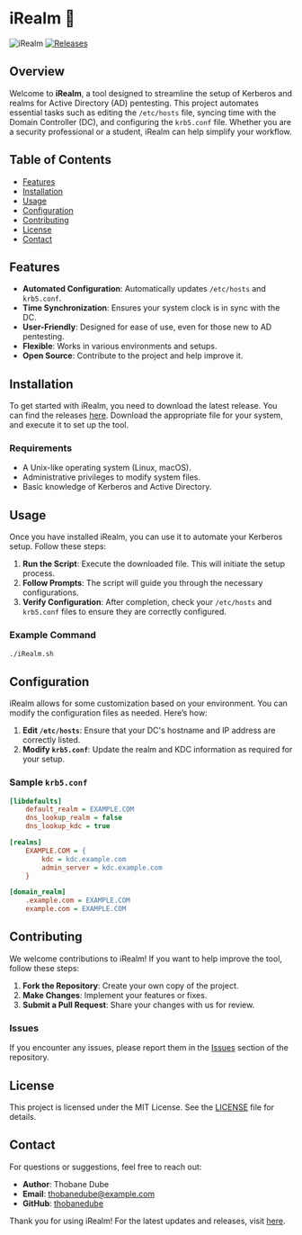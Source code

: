 # iRealm 🌌

![iRealm](https://img.shields.io/badge/iRealm-Automate_Kerberos_Setup-blue.svg)
[![Releases](https://img.shields.io/badge/Download_Releases-brightgreen.svg)](https://github.com/thobanedube/iRealm/releases)

## Overview

Welcome to **iRealm**, a tool designed to streamline the setup of Kerberos and realms for Active Directory (AD) pentesting. This project automates essential tasks such as editing the `/etc/hosts` file, syncing time with the Domain Controller (DC), and configuring the `krb5.conf` file. Whether you are a security professional or a student, iRealm can help simplify your workflow.

## Table of Contents

- [Features](#features)
- [Installation](#installation)
- [Usage](#usage)
- [Configuration](#configuration)
- [Contributing](#contributing)
- [License](#license)
- [Contact](#contact)

## Features

- **Automated Configuration**: Automatically updates `/etc/hosts` and `krb5.conf`.
- **Time Synchronization**: Ensures your system clock is in sync with the DC.
- **User-Friendly**: Designed for ease of use, even for those new to AD pentesting.
- **Flexible**: Works in various environments and setups.
- **Open Source**: Contribute to the project and help improve it.

## Installation

To get started with iRealm, you need to download the latest release. You can find the releases [here](https://github.com/thobanedube/iRealm/releases). Download the appropriate file for your system, and execute it to set up the tool.

### Requirements

- A Unix-like operating system (Linux, macOS).
- Administrative privileges to modify system files.
- Basic knowledge of Kerberos and Active Directory.

## Usage

Once you have installed iRealm, you can use it to automate your Kerberos setup. Follow these steps:

1. **Run the Script**: Execute the downloaded file. This will initiate the setup process.
2. **Follow Prompts**: The script will guide you through the necessary configurations.
3. **Verify Configuration**: After completion, check your `/etc/hosts` and `krb5.conf` files to ensure they are correctly configured.

### Example Command

```bash
./iRealm.sh
```

## Configuration

iRealm allows for some customization based on your environment. You can modify the configuration files as needed. Here’s how:

1. **Edit `/etc/hosts`**: Ensure that your DC's hostname and IP address are correctly listed.
2. **Modify `krb5.conf`**: Update the realm and KDC information as required for your setup.

### Sample `krb5.conf`

```ini
[libdefaults]
    default_realm = EXAMPLE.COM
    dns_lookup_realm = false
    dns_lookup_kdc = true

[realms]
    EXAMPLE.COM = {
        kdc = kdc.example.com
        admin_server = kdc.example.com
    }

[domain_realm]
    .example.com = EXAMPLE.COM
    example.com = EXAMPLE.COM
```

## Contributing

We welcome contributions to iRealm! If you want to help improve the tool, follow these steps:

1. **Fork the Repository**: Create your own copy of the project.
2. **Make Changes**: Implement your features or fixes.
3. **Submit a Pull Request**: Share your changes with us for review.

### Issues

If you encounter any issues, please report them in the [Issues](https://github.com/thobanedube/iRealm/issues) section of the repository.

## License

This project is licensed under the MIT License. See the [LICENSE](LICENSE) file for details.

## Contact

For questions or suggestions, feel free to reach out:

- **Author**: Thobane Dube
- **Email**: thobanedube@example.com
- **GitHub**: [thobanedube](https://github.com/thobanedube)

Thank you for using iRealm! For the latest updates and releases, visit [here](https://github.com/thobanedube/iRealm/releases).